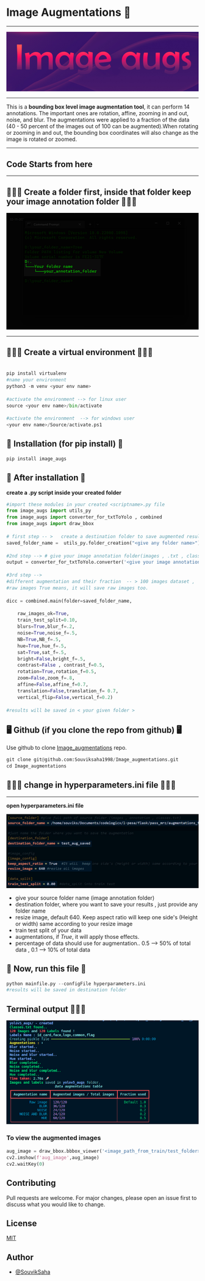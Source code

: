 # Image Augmentations 🚀
***
<img src='images\2.jpg'>

***
This is a **bounding box level image augmentation tool**, it can perform 14 annotations. The important ones are rotation, affine, zooming in and out, noise, and blur. The augmentations were applied to a fraction of the data (40 - 50 percent of the images out of 100 can be augmented).When rotating or zooming in and out, the bounding box coordinates will also change as the image is rotated or zoomed.

***
## Code Starts from here
***

## 👩🏼‍💻 Create a folder first, inside that folder keep your image annotation folder 👩🏼‍💻 
<img src='images\3.jpg'>

***
## 🧑🏼‍💻 Create a virtual environment  🧑🏼‍💻 

```python

pip install virtualenv
#name your environment
python3 -m venv <your env name>

#activate the environment --> for linux user
source <your env name>/bin/activate

#activate the environment  --> for windows user
<your env name>/Source/activate.ps1

```

## 🚀 Installation (for pip install) 🚀

```python
pip install image_augs
```

## 🎯 After installation 🎯 

**create a .py script inside your created folder**

```python
#import these modules in your created <scriptname>.py file
from image_augs import utils_py
from image_augs import converter_for_txtToYolo , combined
from image_augs import draw_bbox

# first step -- >   create a destination folder to save augmented results.
saved_folder_name =  utils_py.folder_creation("<give any folder name>") 
    
#2nd step --> # give your image annotation folder(images , .txt , classes.txt)
output = converter_for_txtToYolo.converter('<give your image annotation folfer path>',keep_aspect_ratio=True,resize_im=640)
    
#3rd step -->
#different augmentation and their fraction  -- > 100 images dataset ,  if True and fraction =0.3 --> it will take random 30 images from your dataset
#raw images True means, it will save raw images too.
    
dicc = combined.main(folder=saved_folder_name,

    raw_images_ok=True,
    train_test_split=0.10,
    blurs=True,blur_f=.2,
    noise=True,noise_f=.5,
    NB=True,NB_f=.5,
    hue=True,hue_f=.5,
    sat=True,sat_f=.5,
    bright=False,bright_f=.5,
    contrast=False , contrast_f=0.5,
    rotation=True,rotation_f=0.5,
    zoom=False,zoom_f=.8,
    affine=False,affine_f=0.7,
    translation=False,translation_f= 0.7,
    vertical_flip=False,vertical_f=0.2)

#results will be saved in < your given folder >
```

## 🖥️ Github (if you clone the repo from github) 🖥️ 

Use github to clone [Image_augmentations](https://github.com/Souviksaha1998/Image_augmentations) repo.

```python
git clone git@github.com:Souviksaha1998/Image_augmentations.git
cd Image_augmentations

```
## 🧑🏼‍💻 change in hyperparameters.ini file  🧑🏼‍💻 
***
**open hyperparameters.ini file**

<img src='images\4.jpg'>

- give your source folder name (image annotation folder)
- destination folder, where you want to save your results , just provide any folder name
- resize image, default 640. Keep aspect ratio will  keep one side's (Height or width) same according to your resize image
- train test split of your data
- augmentations, if *True*, it will apply those effects.
- percentage of data should use for augmentation.. 0.5 --> 50% of total data , 0.1 --> 10% of total data

## 🚀 Now, run this file 🚀

```python
python mainfile.py --configFile hyperparameters.ini
#results will be saved in destination folder
```
## Terminal output 🧑🏼‍💻
<img src='images\1.png'>

### To view the augmented images

```python
aug_image = draw_bbox.bbbox_viewer('<image_path_from_train/test_folder>','<ids.pickle file path from pickle_files folder>')
cv2.imshow(f'aug_image',aug_image)
cv2.waitKey(0)
```

## Contributing
Pull requests are welcome. For major changes, please open an issue first to discuss what you would like to change.

## License
[MIT](https://choosealicense.com/licenses/mit/)

## Author

- [@SouvikSaha](https://github.com/Souviksaha1998)
